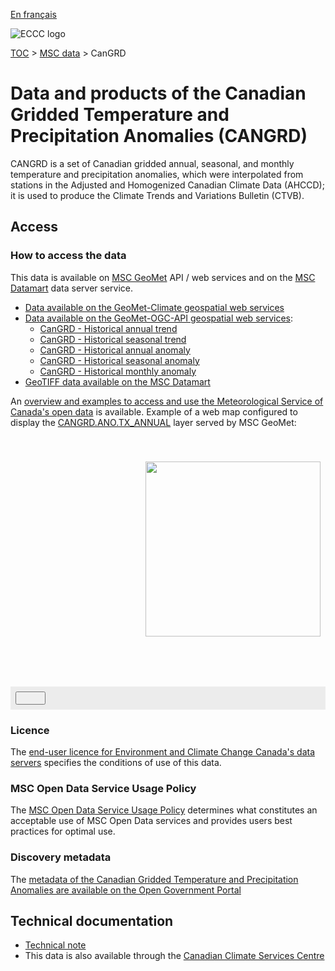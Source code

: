 [En français](readme_cangrd_fr.md)

![ECCC logo](../../img_eccc-logo.png)

[TOC](../../readme_en.md) > [MSC data](../readme_en.md) > CanGRD

# Data and products of the Canadian Gridded Temperature and Precipitation Anomalies (CANGRD)  

CANGRD is a set of Canadian gridded annual, seasonal, and monthly temperature and precipitation anomalies, which were interpolated from stations in the Adjusted and Homogenized Canadian Climate Data (AHCCD); it is used to produce the Climate Trends and Variations Bulletin (CTVB).

## Access

### How to access the data

This data is available on [MSC GeoMet](../../msc-geomet/readme_en.md) API / web services and on the [MSC Datamart](../../msc-datamart/readme_en.md) data server service.

* [Data available on the GeoMet-Climate geospatial web services](readme_cangrd-geomet_en.md)
* [Data available on the GeoMet-OGC-API geospatial web services](https://api.weather.gc.ca/):
    * [CanGRD - Historical annual trend](https://api.weather.gc.ca/collections/climate:cangrd:historical:annual:trend)
    * [CanGRD - Historical seasonal trend](https://api.weather.gc.ca/collections/climate:cangrd:historical:seasonal:trend)
    * [CanGRD - Historical annual anomaly](https://api.weather.gc.ca/collections/climate:cangrd:historical:annual:anomaly)
    * [CanGRD - Historical seasonal anomaly](https://api.weather.gc.ca/collections/climate:cangrd:historical:seasonal:anomaly)
    * [CanGRD - Historical monthly anomaly](https://api.weather.gc.ca/collections/climate:cangrd:historical:monthly:anomaly)
* [GeoTIFF data available on the MSC Datamart](readme_cangrd-datamart_en.md)

An [overview and examples to access and use the Meteorological Service of Canada's open data](../../usage/readme_en.md) is available. Example of a web map configured to display the [CANGRD.ANO.TX_ANNUAL](https://geo.weather.gc.ca/geomet-climate?service=WMS&version=1.3.0&request=GetCapabilities&layer=CANGRD.ANO.TX_ANNUAL) layer served by MSC GeoMet:

<div id="map" style="height: 400px; position: relative">
  <div id="legend-popup">
  <div id="legend-popup-content">
    <img id="legend-img" src="https://geo.weather.gc.ca/geomet-climate?version=1.3.0&service=WMS&request=GetLegendGraphic&sld_version=1.1.0&layer=CANGRD.ANO.TX_ANNUAL&format=image/png&STYLE=TEMP-ANOMALIES"/>
  </div>
</div>
</div>
<div id="controller" role="group" aria-label="Animation controls" style="background: #ececec; padding: 0.5rem;">
  <button id="exportmap" class="btn btn-primary btn-sm" type="button"><i class="fa fa-download" style="padding: 0rem 1rem"></i></button>
  <a id="image-download" download="msc-geomet_web-map_export.png"></a>
</div>

### Licence

The [end-user licence for Environment and Climate Change Canada's data servers](../../licence/readme_en.md) specifies the conditions of use of this data.

### MSC Open Data Service Usage Policy

The [MSC Open Data Service Usage Policy](../../usage-policy/readme_en.md) determines what constitutes an acceptable use of MSC Open Data services and provides users best practices for optimal use.

### Discovery metadata

The [metadata of the Canadian Gridded Temperature and Precipitation Anomalies are available on the Open Government Portal](https://open.canada.ca/data/en/dataset/3d4b68a5-13bc-48bb-ad10-801128aa6604)

## Technical documentation

* [Technical note](https://collaboration.cmc.ec.gc.ca/cmc/cmos/public_doc/msc-data/climate_cangrd/CANGRD_Technical_Documentation_en.pdf)
* This data is also available through the [Canadian Climate Services Centre](https://www.canada.ca/en/environment-climate-change/services/climate-change/canadian-centre-climate-services/about.html)

<style>
  #legend-img {
    margin: 0px;
    height:280px;
  }
  #legend-popup {
    position: absolute;
    top: 40px;
    right: 8px;
    z-index: 2;
  }
  .legend-switch{
    top: 8px;
    right: .5em;
  }
  .ol-touch .legend-switch {
    top: 80px;
  }
</style>

<link rel="stylesheet" href="https://cdn.jsdelivr.net/npm/ol@v7.3.0/ol.css" type="text/css"/>
<script src="https://cdn.polyfill.io/v2/polyfill.min.js?features=requestAnimationFrame,Element.prototype.classList,URL"></script>
<script src="https://cdn.jsdelivr.net/npm/ol@v7.3.0/dist/ol.js"></script>
<script src="https://cdnjs.cloudflare.com/ajax/libs/FileSaver.js/1.3.3/FileSaver.min.js"></script>
<script>
    function isIE() {
      return window.navigator.userAgent.match(/(MSIE|Trident)/);
    }
    var head = document.getElementsByTagName('head')[0];
    var js = document.createElement("script");
    js.type = "text/javascript";
    if (isIE())
    {
        js.src = "../../../js/cangrd_ie.js";
        document.getElementById("controller").setAttribute("hidden", true);
    }
    else
    {
        js.src = "../../../js/cangrd.js";
    }
    head.appendChild(js);
</script>

